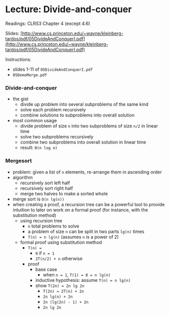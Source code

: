 # Lecture: Divide-and-conquer

Readings: CLRS3 Chapter 4 (except 4.6)

Slides: [http://www.cs.princeton.edu/~wayne/kleinberg-tardos/pdf/05DivideAndConquerI.pdf](http://www.cs.princeton.edu/~wayne/kleinberg-tardos/pdf/05DivideAndConquerI.pdf)

Instructions:
  - slides 1-11 of ``05DivideAndConquerI.pdf``
  - ``05DemoMerge.pdf``

### Divide-and-conquer
- the gist
  - divide up problem into several subproblems of the same kind
  - solve each problem recursively
  - combine solutions to subproblems into overall solution
- most common usage
  - divide problem of size ``n`` into two subproblems of size ``n/2`` in linear time
  - solve two subproblems recursively
  - combine two subproblems into overall solution in linear time
  - result: ``Θ(n log n)``

### Mergesort
- problem: given a list of ``n`` elements, re-arrange them in ascending order
- algorithm
  - recursively sort left half
  - recursively sort right half
  - merge two halves to make a sorted whole
- merge sort is ``O(n lg(n))``
- when creating a proof, a recursion tree can be a powerful tool to provide intuition to later on work on a formal proof (for instance, with the substitution method)
  - using recursion tree
    - ``n`` total problems to solve
    - a problem of size ``n`` can be split in two parts ``lg(n)`` times
    - ``T(n) = n lg(n)`` (assumes ``n`` is a power of 2)
  - formal proof using substitution method
    - ``T(n) = ``
      - ``0`` if ``n = 1``
      - ``2T(n/2) + n`` otherwise
    - proof
      - base case
        - when ``n = 1``, ``T(1) = 0 = n lg(n)``
      - inductive hypothesis: assume ``T(n) = n lg(n)``
      - show ``T(2n) = 2n lg 2n``
        - ``T(2n) = 2T(n) + 2n``
        - ``2n lg(n) + 2n``
        - ``2n (lg(2n) - 1) + 2n``
        - ``2n lg 2n``
